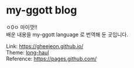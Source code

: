 # my-ggott blog
ㅇ0ㅇ 마이깟!!  
배운 내용을 my-ggott language 로 번역해 둔 곳입니다.

Link: https://gheejeon.github.io/  
Theme: [long-haul](https://github.com/GHeeJeon/GHeeJeon.github.io)  
Reference: https://pages.github.com/
